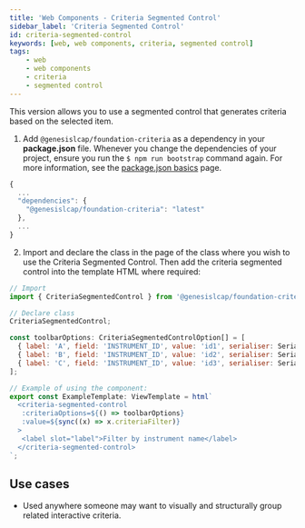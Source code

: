 ```yaml
---
title: 'Web Components - Criteria Segmented Control'
sidebar_label: 'Criteria Segmented Control'
id: criteria-segmented-control
keywords: [web, web components, criteria, segmented control]
tags:
    - web
    - web components
    - criteria
    - segmented control
---
```


This version allows you to use a segmented control that generates criteria based on the selected item.

1. Add `@genesislcap/foundation-criteria` as a dependency in your **package.json** file. Whenever you change the dependencies of your project, ensure you run the `$ npm run bootstrap` command again. For more information, see the [package.json basics](../../../web/basics/package-json-basics/) page.

```javascript
{
  ...
  "dependencies": {
    "@genesislcap/foundation-criteria": "latest"
  },
  ...
}
```

2. Import and declare the class in the page of the class where you wish to use the Criteria Segmented Control. Then add the criteria segmented control into the template HTML where required:

```javascript
// Import
import { CriteriaSegmentedControl } from '@genesislcap/foundation-criteria';

// Declare class
CriteriaSegmentedControl;

const toolbarOptions: CriteriaSegmentedControlOption[] = [
  { label: 'A', field: 'INSTRUMENT_ID', value: 'id1', serialiser: Serialisers.EQ },
  { label: 'B', field: 'INSTRUMENT_ID', value: 'id2', serialiser: Serialisers.EQ },
  { label: 'C', field: 'INSTRUMENT_ID', value: 'id3', serialiser: Serialisers.EQ },
];

// Example of using the component:
export const ExampleTemplate: ViewTemplate = html`
  <criteria-segmented-control
   :criteriaOptions=${() => toolbarOptions}
   :value=${sync((x) => x.criteriaFilter)}
  >
   <label slot="label">Filter by instrument name</label>
  </criteria-segmented-control>
`;
```
## Use cases

* Used anywhere someone may want to visually and structurally group related interactive criteria.
